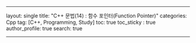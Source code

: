 ---

layout: single
title: "C++ 문법(14) : 함수 포인터(Function Pointer)"
categories: Cpp
tag: [C++, Programming, Study]
toc: true
toc_sticky : true
author_profile: true
search: true

---